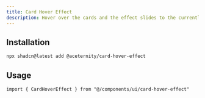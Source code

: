 ```yaml
---
title: Card Hover Effect
description: Hover over the cards and the effect slides to the currently hovered card.
---
```


## Installation

```bash
npx shadcn@latest add @aceternity/card-hover-effect
```

## Usage

```tsx showLineNumbers
import { CardHoverEffect } from "@/components/ui/card-hover-effect"
```
